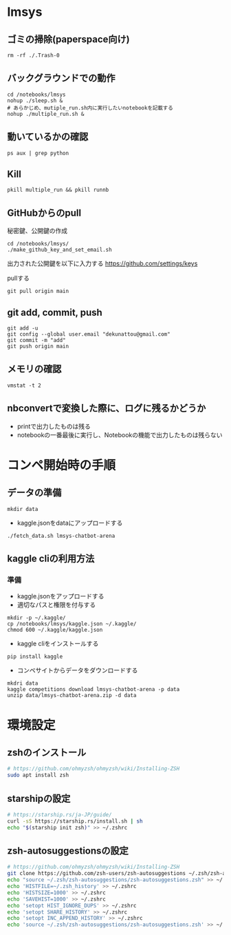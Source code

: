 # lmsys

## ゴミの掃除(paperspace向け)
```
rm -rf ./.Trash-0
```

## バックグラウンドでの動作
```
cd /notebooks/lmsys
nohup ./sleep.sh &
# あらかじめ、mutiple_run.sh内に実行したいnotebookを記載する
nohup ./multiple_run.sh &
```

## 動いているかの確認
```
ps aux | grep python
```

## Kill
```
pkill multiple_run && pkill runnb
```

## GitHubからのpull

秘密鍵、公開鍵の作成
```
cd /notebooks/lmsys/
./make_github_key_and_set_email.sh
```

出力された公開鍵を以下に入力する
https://github.com/settings/keys


pullする
```
git pull origin main
```

## git add, commit, push

```
git add -u
git config --global user.email "dekunattou@gmail.com"
git commit -m "add"
git push origin main
```

## メモリの確認
```
vmstat -t 2
```

## nbconvertで変換した際に、ログに残るかどうか
- printで出力したものは残る
- notebookの一番最後に実行し、Notebookの機能で出力したものは残らない

# コンペ開始時の手順

## データの準備
```
mkdir data
```

- kaggle.jsonをdataにアップロードする

```
./fetch_data.sh lmsys-chatbot-arena
```

## kaggle cliの利用方法

### 準備
- kaggle.jsonをアップロードする
- 適切なパスと権限を付与する
```
mkdir -p ~/.kaggle/
cp /notebooks/lmsys/kaggle.json ~/.kaggle/
chmod 600 ~/.kaggle/kaggle.json
```

- kaggle cliをインストールする
```
pip install kaggle
```

- コンペサイトからデータをダウンロードする
```
mkdri data
kaggle competitions download lmsys-chatbot-arena -p data
unzip data/lmsys-chatbot-arena.zip -d data
```

# 環境設定

## zshのインストール
```sh
# https://github.com/ohmyzsh/ohmyzsh/wiki/Installing-ZSH
sudo apt install zsh
```

## starshipの設定
```sh
# https://starship.rs/ja-JP/guide/
curl -sS https://starship.rs/install.sh | sh
echo "$(starship init zsh)" >> ~/.zshrc
```

## zsh-autosuggestionsの設定
```sh
# https://github.com/ohmyzsh/ohmyzsh/wiki/Installing-ZSH
git clone https://github.com/zsh-users/zsh-autosuggestions ~/.zsh/zsh-autosuggestions
echo "source ~/.zsh/zsh-autosuggestions/zsh-autosuggestions.zsh" >> ~/.zshrc
echo 'HISTFILE=~/.zsh_history' >> ~/.zshrc
echo 'HISTSIZE=1000' >> ~/.zshrc
echo 'SAVEHIST=1000' >> ~/.zshrc
echo 'setopt HIST_IGNORE_DUPS' >> ~/.zshrc
echo 'setopt SHARE_HISTORY' >> ~/.zshrc
echo 'setopt INC_APPEND_HISTORY' >> ~/.zshrc
echo 'source ~/.zsh/zsh-autosuggestions/zsh-autosuggestions.zsh' >> ~/.zshrc
```
